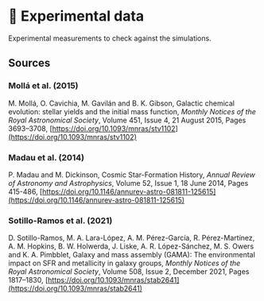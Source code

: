 # 🔭 Experimental data

Experimental measurements to check against the simulations.

## Sources

### Mollá et al. (2015)

M. Mollá, O. Cavichia, M. Gavilán and B. K. Gibson, Galactic chemical evolution: stellar yields and the initial mass function, _Monthly Notices of the Royal Astronomical Society_, Volume 451, Issue 4, 21 August 2015, Pages 3693–3708, [https://doi.org/10.1093/mnras/stv1102](https://doi.org/10.1093/mnras/stv1102)

### Madau et al. (2014)

P. Madau and M. Dickinson, Cosmic Star-Formation History, _Annual Review of Astronomy and Astrophysics_, Volume 52, Issue 1, 18 June 2014, Pages 415-486, [https://doi.org/10.1146/annurev-astro-081811-125615](https://doi.org/10.1146/annurev-astro-081811-125615)

### Sotillo-Ramos et al. (2021)

D. Sotillo-Ramos, M. A. Lara-López, A. M. Pérez-García, R. Pérez-Martínez, A. M. Hopkins, B. W. Holwerda, J. Liske, A. R. López-Sánchez, M. S. Owers and K. A. Pimbblet, Galaxy and mass assembly (GAMA): The environmental impact on SFR and metallicity in galaxy groups, _Monthly Notices of the Royal Astronomical Society_, Volume 508, Issue 2, December 2021, Pages 1817–1830, [https://doi.org/10.1093/mnras/stab2641](https://doi.org/10.1093/mnras/stab2641)
